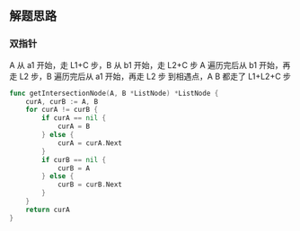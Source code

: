 <a name="KJI7y"></a>

## 解题思路

<a name="d61UJ"></a>

### 双指针

A 从 a1 开始，走 L1+C 步，B 从 b1 开始，走 L2+C 步
A 遍历完后从 b1 开始，再走 L2 步，B 遍历完后从 a1 开始，再走 L2 步
到相遇点，A B 都走了 L1+L2+C 步

```go
func getIntersectionNode(A, B *ListNode) *ListNode {
    curA, curB := A, B
    for curA != curB {
        if curA == nil {
            curA = B
        } else {
            curA = curA.Next
        }
        if curB == nil {
            curB = A
        } else {
            curB = curB.Next
        }
    }
    return curA
}
```
